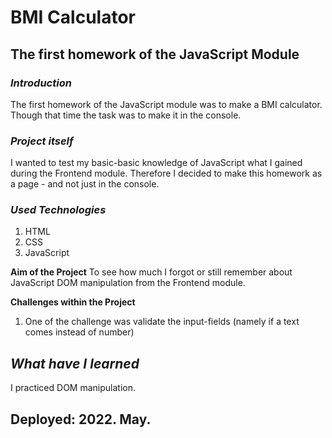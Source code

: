 # BMI Calculator
## The first homework of the JavaScript Module

### **_Introduction_**
The first homework of the JavaScript module was to make a BMI calculator. Though that time the task was to make it in the console.

### **_Project itself_** 
I wanted to test my basic-basic knowledge of JavaScript what I gained during the Frontend module. Therefore I decided to make this homework as a page - and not just in the console. 

 ### **_Used Technologies_**
 1. HTML
 2. CSS
 3. JavaScript

**Aim of the Project**
To see how much I forgot or still remember about JavaScript DOM manipulation from the Frontend module. 

**Challenges within the Project**

1. One of the challenge was validate the input-fields (namely if a text comes instead of number)

## **_What have I learned_**
I practiced DOM manipulation.

## Deployed: 2022. May.
